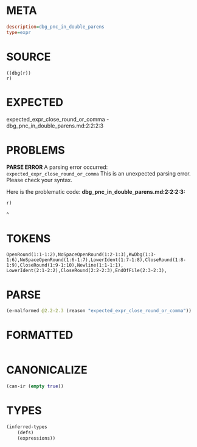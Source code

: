 # META
~~~ini
description=dbg_pnc_in_double_parens
type=expr
~~~
# SOURCE
~~~roc
((dbg(r))
r)
~~~
# EXPECTED
expected_expr_close_round_or_comma - dbg_pnc_in_double_parens.md:2:2:2:3
# PROBLEMS
**PARSE ERROR**
A parsing error occurred: `expected_expr_close_round_or_comma`
This is an unexpected parsing error. Please check your syntax.

Here is the problematic code:
**dbg_pnc_in_double_parens.md:2:2:2:3:**
```roc
r)
```
 ^


# TOKENS
~~~zig
OpenRound(1:1-1:2),NoSpaceOpenRound(1:2-1:3),KwDbg(1:3-1:6),NoSpaceOpenRound(1:6-1:7),LowerIdent(1:7-1:8),CloseRound(1:8-1:9),CloseRound(1:9-1:10),Newline(1:1-1:1),
LowerIdent(2:1-2:2),CloseRound(2:2-2:3),EndOfFile(2:3-2:3),
~~~
# PARSE
~~~clojure
(e-malformed @2.2-2.3 (reason "expected_expr_close_round_or_comma"))
~~~
# FORMATTED
~~~roc

~~~
# CANONICALIZE
~~~clojure
(can-ir (empty true))
~~~
# TYPES
~~~clojure
(inferred-types
	(defs)
	(expressions))
~~~
